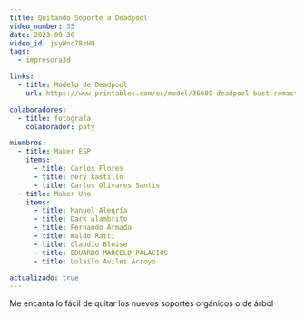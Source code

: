 ```yaml
---
title: Quitando Soporte a Deadpool
video_number: 35
date: 2023-09-30
video_id: jsyWnc7RzHQ
tags:
  - impresora3d

links:
  - title: Modelo de Deadpool
    url: https://www.printables.com/es/model/36689-deadpool-bust-remastered-supportless-edition-stl

colaboradores:
  - title: fotografa
    colaborador: paty

miembros:
  - title: Maker ESP
    items:
      - title: Carlos Flores
      - title: nery kastillo
      - title: Carlos Olivares Santis
  - title: Maker Uno
    items:
      - title: Manuel Alegría
      - title: Dark alambrito
      - title: Fernando Armada
      - title: Waldo Ratti
      - title: Claudio Bloise
      - title: EDUARDO MARCELO PALACIOS
      - title: Lolailo Aviles Arroyo

actualizado: true 
---
```


Me encanta lo fácil de quitar los nuevos soportes orgánicos o de árbol

